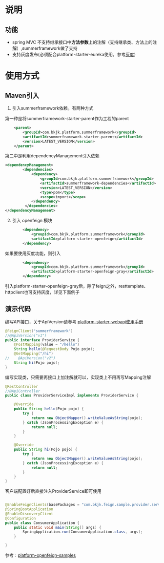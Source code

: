 # 说明


## 功能

* spring MVC 不支持继承接口中**方法参数**上的注解（支持继承类、方法上的注解）,summerframework做了支持
* 支持灰度发布(必须配合platform-starter-eureka使用，参考[灰度](https://confluence.bkjk-inc.com/pages/viewpage.action?pageId=19309838))

# 使用方式

## Maven引入

1. 引入summerframework依赖。有两种方式

第一种是将summerframework-starter-parent作为工程的parent
```xml
	<parent>
		<groupId>com.bkjk.platform.summerframework</groupId>
		<artifactId>summerframework-starter-parent</artifactId>
		<version>LATEST_VERSION</version>
	</parent>
```

第二中是利用dependencyManagement引入依赖

```xml
<dependencyManagement>
        <dependencies>
            <dependency>
                <groupId>com.bkjk.platform.summerframework</groupId>
                <artifactId>summerframework-dependencies</artifactId>
                <version>LATEST_VERSION</version>
                <type>pom</type>
                <scope>import</scope>
            </dependency>
         </dependencies>
</dependencyManagement>
```

2. 引入 openfeign 模块
```xml
		<dependency>
			<groupId>com.bkjk.platform.summerframework</groupId>
			<artifactId>platform-starter-openfeign</artifactId>
		</dependency>
```
如果要使用灰度功能，则引入
```xml
		<dependency>
			<groupId>com.bkjk.platform.summerframework</groupId>
			<artifactId>platform-starter-openfeign-gray</artifactId>
		</dependency>

```
引入platform-starter-openfeign-gray后，除了feign之外，resttemplate、httpclient也可支持灰度，详见下面例子

## 演示代码

编写API接口，关于ApiVersion请参考 [platform-starter-webapi使用手册](https://confluence.bkjk-inc.com/pages/viewpage.action?pageId=23050857)
```java
@FeignClient("summerframework")
//@ApiVersion("v1")
public interface ProviderService {
    @PostMapping(value = "/hello")
    String hello(@RequestBody Pojo pojo);
    @GetMapping("/hi")
//    @ApiVersion("v2")
    String hi(Pojo pojo);
}
```

编写实现类，只需要再接口上加注解就可以，实现类上不用再写Mapping注解
```java
@RestController
//@ApiController
public class ProviderServiceImpl implements ProviderService {

    @Override
    public String hello(Pojo pojo) {
        try {
            return new ObjectMapper().writeValueAsString(pojo);
        } catch (JsonProcessingException e) {
            return null;
        }
    }

    @Override
    public String hi(Pojo pojo) {
        try {
            return new ObjectMapper().writeValueAsString(pojo);
        } catch (JsonProcessingException e) {
            return null;
        }
    }
}

```

客户端配置好后直接注入ProviderService即可使用
```java

@EnableFeignClients(basePackages = "com.bkjk.feign.sample.provider.service")
@SpringBootApplication
@EnableDiscoveryClient
@Configuration
public class ConsumerApplication {
    public static void main(String[] args) {
        SpringApplication.run(ConsumerApplication.class, args);
    }

}
```


参考：[platform-openfeign-samples](https://code.bkjk-inc.com/projects/SOA/repos/summerframework2/browse/summerframework-samples/platform-openfeign-samples)
